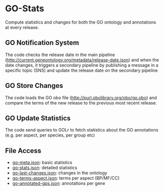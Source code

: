 # GO-Stats
Compute statistics and changes for both the GO ontology and annotations at every release.

## GO Notification System
The code checks the release date in the main pipeline (http://current.geneontology.org/metadata/release-date.json) and when the date changes, it triggers a secondary pipeline by publishing a message in a specific topic (SNS) and update the release date on the secondary pipeline

## GO Store Changes
The code loads the GO obo file (http://purl.obolibrary.org/obo/go.obo) and compare the terms of the new release to the previous most recent release.

## GO Update Statistics
The code send queries to GOLr to fetch statistics about the GO annotations (e.g. per aspect, per species, per group etc)

## File Access
* [go-meta.json](https://geneontology-public.s3.amazonaws.com/go-meta.json): basic statistics
* [go-stats.json](https://geneontology-public.s3.amazonaws.com/go-stats.json): detailed statistics
* [go-last-changes.json](https://geneontology-public.s3.amazonaws.com/go-last-changes.json): changes in the ontology
* [go-terms-aspect.json](https://geneontology-public.s3.amazonaws.com/go-terms-aspect.json): terms per aspect (BP/MF/CC)
* [go-annotated-gps.json](https://geneontology-public.s3.amazonaws.com/go-annotated-gps.json): annotations per gene
